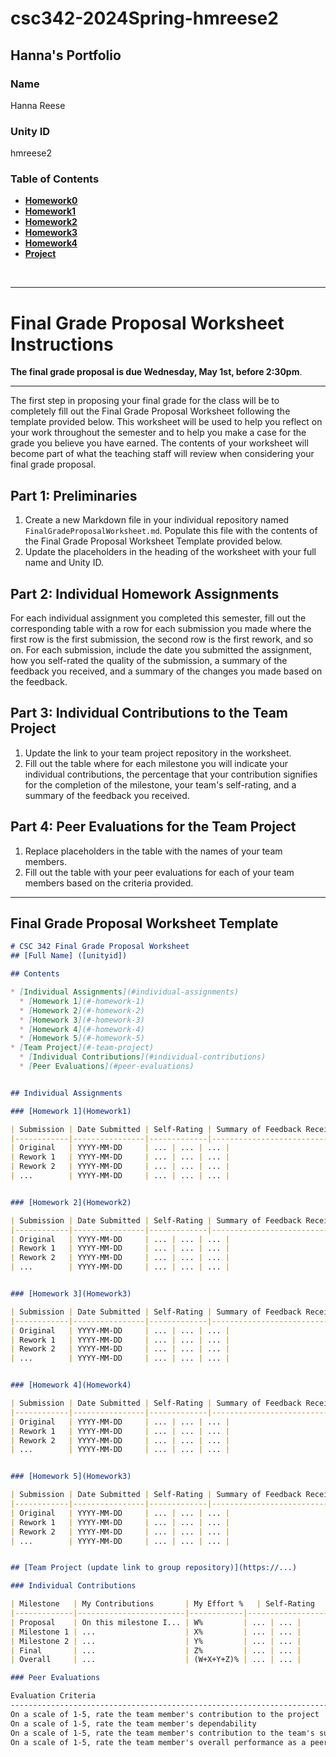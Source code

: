 # csc342-2024Spring-hmreese2

## Hanna's Portfolio

### Name
Hanna Reese

### Unity ID
hmreese2

### **Table of Contents**
- **[Homework0](https://github.ncsu.edu/engr-csc342/csc342-2024Spring-hmreese2/blob/main/Homework0/README.md)**
- **[Homework1](https://github.ncsu.edu/engr-csc342/csc342-2024Spring-hmreese2/blob/main/Homework1/README.md)**
- **[Homework2](https://github.ncsu.edu/engr-csc342/csc342-2024Spring-hmreese2/blob/main/Homework2/README.md)**
- **[Homework3](https://github.ncsu.edu/engr-csc342/csc342-2024Spring-hmreese2/tree/main/Homework3)**
- **[Homework4](https://github.ncsu.edu/engr-csc342/csc342-2024Spring-hmreese2/blob/main/Homework4/README.md)**
- **[Project](https://github.ncsu.edu/engr-csc342/csc342-2024Spring-GroupQ)**

<br><hr>
# Final Grade Proposal Worksheet Instructions

**The final grade proposal is due Wednesday, May 1st, before 2:30pm**.

---

The first step in proposing your final grade for the class will be to completely fill out the Final Grade Proposal Worksheet following the template provided below. This worksheet will be used to help you reflect on your work throughout the semester and to help you make a case for the grade you believe you have earned. The contents of your worksheet will become part of what the teaching staff will review when considering your final grade proposal.

## Part 1: Preliminaries

1. Create a new Markdown file in your individual repository named `FinalGradeProposalWorksheet.md`. Populate this file with the contents of the Final Grade Proposal Worksheet Template provided below.
2. Update the placeholders in the heading of the worksheet with your full name and Unity ID.

## Part 2: Individual Homework Assignments

For each individual assignment you completed this semester, fill out the corresponding table with a row for each submission you made where the first row is the first submission, the second row is the first rework, and so on. For each submission, include the date you submitted the assignment, how you self-rated the quality of the submission, a summary of the feedback you received, and a summary of the changes you made based on the feedback.

## Part 3: Individual Contributions to the Team Project

1. Update the link to your team project repository in the worksheet.
2. Fill out the table where for each milestone you will indicate your individual contributions, the percentage that your contribution signifies for the completion of the milestone, your team's self-rating, and a summary of the feedback you received.

## Part 4: Peer Evaluations for the Team Project

1. Replace placeholders in the table with the names of your team members.
2. Fill out the table with your peer evaluations for each of your team members based on the criteria provided.

---

## Final Grade Proposal Worksheet Template

```markdown
# CSC 342 Final Grade Proposal Worksheet
## [Full Name] ([unityid])

## Contents

* [Individual Assignments](#individual-assignments)
  * [Homework 1](#-homework-1)
  * [Homework 2](#-homework-2)
  * [Homework 3](#-homework-3)
  * [Homework 4](#-homework-4)
  * [Homework 5](#-homework-5)
* [Team Project](#-team-project)
  * [Individual Contributions](#individual-contributions)
  * [Peer Evaluations](#peer-evaluations)


## Individual Assignments

### [Homework 1](Homework1)

| Submission | Date Submitted | Self-Rating | Summary of Feedback Received | Changes Made Based on Feedback |
|------------|----------------|-------------|------------------------------|---------------------------------|
| Original   | YYYY-MM-DD     | ... | ... | ... |
| Rework 1   | YYYY-MM-DD     | ... | ... | ... |
| Rework 2   | YYYY-MM-DD     | ... | ... | ... |
| ...        | YYYY-MM-DD     | ... | ... | ... |


### [Homework 2](Homework2)

| Submission | Date Submitted | Self-Rating | Summary of Feedback Received | Changes Made Based on Feedback |
|------------|----------------|-------------|------------------------------|---------------------------------|
| Original   | YYYY-MM-DD     | ... | ... | ... |
| Rework 1   | YYYY-MM-DD     | ... | ... | ... |
| Rework 2   | YYYY-MM-DD     | ... | ... | ... |
| ...        | YYYY-MM-DD     | ... | ... | ... |


### [Homework 3](Homework3)

| Submission | Date Submitted | Self-Rating | Summary of Feedback Received | Changes Made Based on Feedback |
|------------|----------------|-------------|------------------------------|---------------------------------|
| Original   | YYYY-MM-DD     | ... | ... | ... |
| Rework 1   | YYYY-MM-DD     | ... | ... | ... |
| Rework 2   | YYYY-MM-DD     | ... | ... | ... |
| ...        | YYYY-MM-DD     | ... | ... | ... |


### [Homework 4](Homework4)

| Submission | Date Submitted | Self-Rating | Summary of Feedback Received | Changes Made Based on Feedback |
|------------|----------------|-------------|------------------------------|---------------------------------|
| Original   | YYYY-MM-DD     | ... | ... | ... |
| Rework 1   | YYYY-MM-DD     | ... | ... | ... |
| Rework 2   | YYYY-MM-DD     | ... | ... | ... |
| ...        | YYYY-MM-DD     | ... | ... | ... |


### [Homework 5](Homework3)

| Submission | Date Submitted | Self-Rating | Summary of Feedback Received | Changes Made Based on Feedback |
|------------|----------------|-------------|------------------------------|---------------------------------|
| Original   | YYYY-MM-DD     | ... | ... | ... |
| Rework 1   | YYYY-MM-DD     | ... | ... | ... |
| Rework 2   | YYYY-MM-DD     | ... | ... | ... |
| ...        | YYYY-MM-DD     | ... | ... | ... |


## [Team Project (update link to group repository)](https://...)

### Individual Contributions

| Milestone   | My Contributions       | My Effort %   | Self-Rating        | Summary of Feedback Received |
|-------------|------------------------|------------|--------------------|------------------------------|
| Proposal    | On this milestone I... | W%         | ... | ... |
| Milestone 1 | ...                    | X%         | ... | ... |
| Milestone 2 | ...                    | Y%         | ... | ... |
| Final       | ...                    | Z%         | ... | ... |
| Overall     | ...                    | (W+X+Y+Z)% | ... | ... |

### Peer Evaluations

Evaluation Criteria                                                                     | [Peer 1 Name] | [Peer 2 Name]
----------------------------------------------------------------------------------------|---------------|--------------
On a scale of 1-5, rate the team member's contribution to the project                   | ...           | ...
On a scale of 1-5, rate the team member's dependability                                 | ...           | ...
On a scale of 1-5, rate the team member's contribution to the team's success            | ...           | ...
On a scale of 1-5, rate the team member's overall performance as a peer on this project | ...           | ...
```
